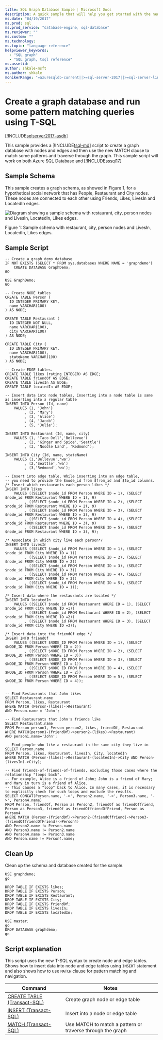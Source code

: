 ```yaml
---
title: SQL Graph Database Sample | Microsoft Docs
description: A quick sample that will help you get started with the new syntax introduced in SQL graph database.
ms.date: "04/19/2017"
ms.prod: sql
ms.prod_service: "database-engine, sql-database"
ms.reviewer: ""
ms.custom: ""
ms.technology:
ms.topic: "language-reference"
helpviewer_keywords:
  - "SQL graph"
  - "SQL graph, tsql reference"
ms.assetid:
author: shkale-msft
ms.author: shkale
monikerRange: "=azuresqldb-current||>=sql-server-2017||>=sql-server-linux-2017||=azuresqldb-mi-current"
---
```


# Create a graph database and run some pattern matching queries using T-SQL

[!INCLUDE[sqlserver2017-asdb](../../includes/applies-to-version/sqlserver2017-asdb-asdbmi.md)]

This sample provides a [!INCLUDE[tsql-md](../../includes/tsql-md.md)] script to create a graph database with nodes and edges and then use the new MATCH clause to match some patterns and traverse through the graph. This sample script will work on both Azure SQL Database and [!INCLUDE[sssql17](../../includes/sssql17-md.md)]

## Sample Schema

This sample creates a graph schema, as showed in Figure 1, for a hypothetical social network that has People, Restaurant and City nodes. These nodes are connected to each other using Friends, Likes, LivesIn and LocatedIn edges.

![Diagram showing a sample schema with restaurant, city, person nodes and LivesIn, LocatedIn, Likes edges.](../../relational-databases/graphs/media/person-cities-restaurants-tables.png "Sql graph database sample")

Figure 1: Sample schema with restaurant, city, person nodes and LivesIn, LocatedIn, Likes edges.

## Sample Script

```
-- Create a graph demo database
IF NOT EXISTS (SELECT * FROM sys.databases WHERE NAME = 'graphdemo')
	CREATE DATABASE GraphDemo;
GO

USE GraphDemo;
GO

-- Create NODE tables
CREATE TABLE Person (
  ID INTEGER PRIMARY KEY,
  name VARCHAR(100)
) AS NODE;

CREATE TABLE Restaurant (
  ID INTEGER NOT NULL,
  name VARCHAR(100),
  city VARCHAR(100)
) AS NODE;

CREATE TABLE City (
  ID INTEGER PRIMARY KEY,
  name VARCHAR(100),
  stateName VARCHAR(100)
) AS NODE;

-- Create EDGE tables.
CREATE TABLE likes (rating INTEGER) AS EDGE;
CREATE TABLE friendOf AS EDGE;
CREATE TABLE livesIn AS EDGE;
CREATE TABLE locatedIn AS EDGE;

-- Insert data into node tables. Inserting into a node table is same as inserting into a regular table
INSERT INTO Person (Id, name)
	VALUES (1, 'John')
		 , (2, 'Mary')
		 , (3, 'Alice')
		 , (4, 'Jacob')
		 , (5, 'Julie');

INSERT INTO Restaurant (Id, name, city)
	VALUES (1, 'Taco Dell','Bellevue')
		 , (2, 'Ginger and Spice','Seattle')
		 , (3, 'Noodle Land', 'Redmond');

INSERT INTO City (Id, name, stateName)
	VALUES (1,'Bellevue','wa')
		 , (2,'Seattle','wa')
		 , (3,'Redmond','wa');

-- Insert into edge table. While inserting into an edge table,
-- you need to provide the $node_id from $from_id and $to_id columns.
/* Insert which restaurants each person likes */
INSERT INTO likes
	VALUES ((SELECT $node_id FROM Person WHERE ID = 1), (SELECT $node_id FROM Restaurant WHERE ID = 1), 9)
		 , ((SELECT $node_id FROM Person WHERE ID = 2), (SELECT $node_id FROM Restaurant WHERE ID = 2), 9)
		 , ((SELECT $node_id FROM Person WHERE ID = 3), (SELECT $node_id FROM Restaurant WHERE ID = 3), 9)
		 , ((SELECT $node_id FROM Person WHERE ID = 4), (SELECT $node_id FROM Restaurant WHERE ID = 3), 9)
		 , ((SELECT $node_id FROM Person WHERE ID = 5), (SELECT $node_id FROM Restaurant WHERE ID = 3), 9);

/* Associate in which city live each person*/
INSERT INTO livesIn
	VALUES ((SELECT $node_id FROM Person WHERE ID = 1), (SELECT $node_id FROM City WHERE ID = 1))
		 , ((SELECT $node_id FROM Person WHERE ID = 2), (SELECT $node_id FROM City WHERE ID = 2))
		 , ((SELECT $node_id FROM Person WHERE ID = 3), (SELECT $node_id FROM City WHERE ID = 3))
		 , ((SELECT $node_id FROM Person WHERE ID = 4), (SELECT $node_id FROM City WHERE ID = 3))
		 , ((SELECT $node_id FROM Person WHERE ID = 5), (SELECT $node_id FROM City WHERE ID = 1));

/* Insert data where the restaurants are located */
INSERT INTO locatedIn
	VALUES ((SELECT $node_id FROM Restaurant WHERE ID = 1), (SELECT $node_id FROM City WHERE ID =1))
		 , ((SELECT $node_id FROM Restaurant WHERE ID = 2), (SELECT $node_id FROM City WHERE ID =2))
		 , ((SELECT $node_id FROM Restaurant WHERE ID = 3), (SELECT $node_id FROM City WHERE ID =3));

/* Insert data into the friendOf edge */
INSERT INTO friendOf
	VALUES ((SELECT $NODE_ID FROM Person WHERE ID = 1), (SELECT $NODE_ID FROM Person WHERE ID = 2))
		 , ((SELECT $NODE_ID FROM Person WHERE ID = 2), (SELECT $NODE_ID FROM Person WHERE ID = 3))
		 , ((SELECT $NODE_ID FROM Person WHERE ID = 3), (SELECT $NODE_ID FROM Person WHERE ID = 1))
		 , ((SELECT $NODE_ID FROM Person WHERE ID = 4), (SELECT $NODE_ID FROM Person WHERE ID = 2))
		 , ((SELECT $NODE_ID FROM Person WHERE ID = 5), (SELECT $NODE_ID FROM Person WHERE ID = 4));


-- Find Restaurants that John likes
SELECT Restaurant.name
FROM Person, likes, Restaurant
WHERE MATCH (Person-(likes)->Restaurant)
AND Person.name = 'John';

-- Find Restaurants that John's friends like
SELECT Restaurant.name
FROM Person person1, Person person2, likes, friendOf, Restaurant
WHERE MATCH(person1-(friendOf)->person2-(likes)->Restaurant)
AND person1.name='John';

-- Find people who like a restaurant in the same city they live in
SELECT Person.name
FROM Person, likes, Restaurant, livesIn, City, locatedIn
WHERE MATCH (Person-(likes)->Restaurant-(locatedIn)->City AND Person-(livesIn)->City);

-- Find friends-of-friends-of-friends, excluding those cases where the relationship "loops back".
-- For example, Alice is a friend of John; John is a friend of Mary; and Mary in turn is a friend of Alice.
-- This causes a "loop" back to Alice. In many cases, it is necessary to explicitly check for such loops and exclude the results.
SELECT CONCAT(Person.name, '->', Person2.name, '->', Person3.name, '->', Person4.name)
FROM Person, friendOf, Person as Person2, friendOf as friendOffriend, Person as Person3, friendOf as friendOffriendOfFriend, Person as Person4
WHERE MATCH (Person-(friendOf)->Person2-(friendOffriend)->Person3-(friendOffriendOfFriend)->Person4)
AND Person2.name != Person.name
AND Person3.name != Person2.name
AND Person4.name != Person3.name
AND Person.name != Person4.name;
```

## Clean Up
Clean up the schema and database created for the sample.

```
USE graphdemo;
go

DROP TABLE IF EXISTS likes;
DROP TABLE IF EXISTS Person;
DROP TABLE IF EXISTS Restaurant;
DROP TABLE IF EXISTS City;
DROP TABLE IF EXISTS friendOf;
DROP TABLE IF EXISTS livesIn;
DROP TABLE IF EXISTS locatedIn;

USE master;
go
DROP DATABASE graphdemo;
go
```

## Script explanation
This script uses the new T-SQL syntax to create node and edge tables. Shows how to insert data into node and edge tables using `INSERT` statement and also shows how to use `MATCH` clause for pattern matching and navigation.

|Command	|Notes
|---  |---  |
|[CREATE TABLE &#40;Transact-SQL&#41;](../../t-sql/statements/create-table-sql-graph.md)  |Create graph node or edge table  |
|[INSERT &#40;Transact-SQL&#41;](../../t-sql/statements/insert-sql-graph.md)  |Insert into a node or edge table  |
|[MATCH &#40;Transact-SQL&#41;](../../t-sql/queries/match-sql-graph.md)  |Use MATCH to match a pattern or traverse through the graph  |
